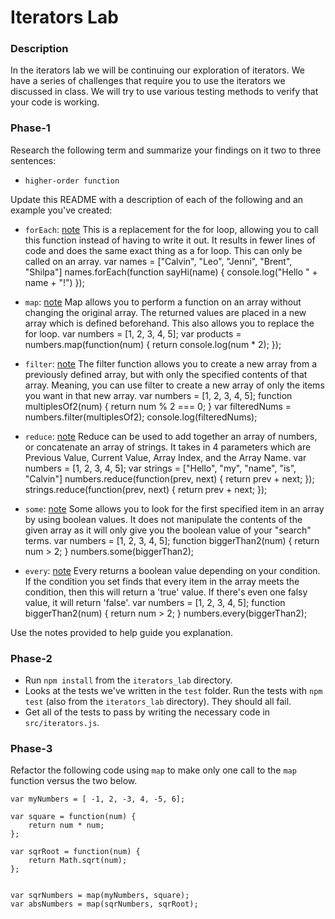 # Iterators Lab

### Description

In the iterators lab we will be continuing our exploration of
iterators. We have a series of challenges that require you to use the
iterators we discussed in class. We will try to use various testing
methods to verify that your code is working.

### Phase-1

Research the following term and summarize your findings on it two to
three sentences:

* `higher-order function`


Update this README with a description of each of the following and an
example you've created:

* `forEach`: [note](https://developer.mozilla.org/en-US/docs/Web/JavaScript/Reference/Global_Objects/Array/forEach)
				This is a replacement for the for loop, allowing you to call this function instead of having to write it out. It results in fewer lines of code and does the same exact thing as a for loop. This can only be called on an array.
					var names = ["Calvin", "Leo", "Jenni", "Brent", "Shilpa"]
					names.forEach(function sayHi(name) {
					    console.log("Hello " + name + "!")
					});

* `map`: [note](https://developer.mozilla.org/en-US/docs/Web/JavaScript/Reference/Global_Objects/Array/map)
				Map allows you to perform a function on an array without changing the original array. The returned values are placed in a new array which is defined beforehand. This also allows you to replace the for loop.
					var numbers = [1, 2, 3, 4, 5];
					var products = numbers.map(function(num) {
					    return console.log(num * 2);
					});

* `filter`: [note](https://developer.mozilla.org/en-US/docs/Web/JavaScript/Reference/Global_Objects/Array/filter)
				The filter function allows you to create a new array from a previously defined array, but with only the specified contents of that array. Meaning, you can use filter to create a new array of only the items you want in that new array.
					var numbers = [1, 2, 3, 4, 5];
					function multiplesOf2(num) {
					    return num % 2 === 0;
					}
					var filteredNums = numbers.filter(multiplesOf2);
					console.log(filteredNums);

* `reduce`: [note](https://developer.mozilla.org/en-US/docs/Web/JavaScript/Reference/Global_Objects/Array/reduce)
				Reduce can be used to add together an array of numbers, or concatenate an array of strings. It takes in 4 parameters which are Previous Value, Current Value, Array Index, and the Array Name.
					var numbers = [1, 2, 3, 4, 5];
					var strings = ["Hello", "my", "name", "is", "Calvin"]
					numbers.reduce(function(prev, next) {
					    return prev + next;
					});
					strings.reduce(function(prev, next) {
					    return prev + next;
					});

* `some`: [note](https://developer.mozilla.org/en-US/docs/Web/JavaScript/Reference/Global_Objects/Array/some)
				Some allows you to look for the first specified item in an array by using boolean values. It does not manipulate the contents of the given array as it will only give you the boolean value of your "search" terms.
					var numbers = [1, 2, 3, 4, 5];
					function biggerThan2(num) {
					    return num > 2;
					}
					numbers.some(biggerThan2);

* `every`: [note](https://developer.mozilla.org/en-US/docs/Web/JavaScript/Reference/Global_Objects/Array/every)
				Every returns a boolean value depending on your condition. If the condition you set finds that every item in the array meets the condition, then this will return a 'true' value. If there's even one falsy value, it will return 'false'.
					var numbers = [1, 2, 3, 4, 5];
					function biggerThan2(num) {
					    return num > 2;
					}
					numbers.every(biggerThan2);

Use the notes provided to help guide you explanation.

### Phase-2

* Run `npm install` from the `iterators_lab` directory.
* Looks at the tests we've written in the `test` folder. Run the tests
  with `npm test` (also from the `iterators_lab` directory). They
  should all fail.
* Get all of the tests to pass by writing the necessary code in
  `src/iterators.js`.

### Phase-3

Refactor the following code using `map` to make only one call to the `map` function versus the two below.


```
var myNumbers = [ -1, 2, -3, 4, -5, 6];

var square = function(num) {
	return num * num;
};

var sqrRoot = function(num) {
	return Math.sqrt(num);
};


var sqrNumbers = map(myNumbers, square);
var absNumbers = map(sqrNumbers, sqrRoot);
```




